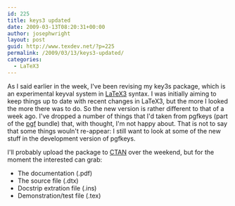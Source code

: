 ```yaml
---
id: 225
title: keys3 updated
date: 2009-03-13T08:20:31+00:00
author: josephwright
layout: post
guid: http://www.texdev.net/?p=225
permalink: /2009/03/13/keys3-updated/
categories:
  - LaTeX3
---
```

As I said earlier in the week, I've been revising my key3s package, which is an experimental keyval system in <a title="LaTeX3 Homepage" href="http://www.latex-project.org/latex3.html">LaTeX3</a> syntax. I was initially aiming to keep things up to date with recent changes in LaTeX3, but the more I looked the more there was to do. So the new version is rather different to that of a week ago. I've dropped a number of things that I'd taken from pgfkeys (part of the <a title=" Create PostScript and PDF graphics in TeX" href="http://www.ctan.org/pkg/pgf">pgf</a> bundle) that, with thought, I'm not happy about. That is not to say that some things wouln't re-appear: I still want to look at some of the new stuff in the development version of pgfkeys.

I'll probably upload the package to <a title="The Comprehensive TeX Archive Network" href="http://www.ctan.org/">CTAN</a> over the weekend, but for the moment the interested can grab:

<ul>
    <li>The documentation (.pdf)</li>
    <li>The source file (.dtx)</li>
    <li>Docstrip extration file (.ins)</li>
    <li>Demonstration/test file (.tex)</li>
</ul>